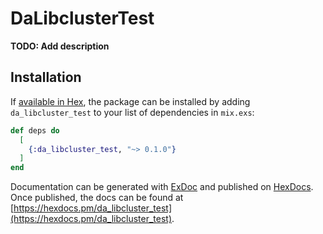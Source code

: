 # DaLibclusterTest

**TODO: Add description**

## Installation

If [available in Hex](https://hex.pm/docs/publish), the package can be installed
by adding `da_libcluster_test` to your list of dependencies in `mix.exs`:

```elixir
def deps do
  [
    {:da_libcluster_test, "~> 0.1.0"}
  ]
end
```

Documentation can be generated with [ExDoc](https://github.com/elixir-lang/ex_doc)
and published on [HexDocs](https://hexdocs.pm). Once published, the docs can
be found at [https://hexdocs.pm/da_libcluster_test](https://hexdocs.pm/da_libcluster_test).

